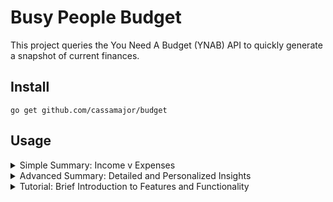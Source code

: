 # Busy People Budget

This project queries the You Need A Budget (YNAB) API to quickly generate a snapshot of current finances.

## Install
```shell
go get github.com/cassamajor/budget
```

## Usage
<details>
<summary>Simple Summary: Income v Expenses</summary>

```go
package main

import "github.com/cassamajor/budget"

func main() {
	budget.DefaultBudget()
}
```

Set your [Personal Access Token](https://api.ynab.com/#personal-access-tokens) as an environment variable, and execute the program:
```shell
export YNAB_PAT=personal-access-token
go run main.go
```

Output:
```text
Ready to Assign: $529.15
Assigned: $3,703.49
Underfunded: $5,390.30
Income: $3,812.50
Expenses: $1,737.59
```
</details>


<details>
<summary>Advanced Summary: Detailed and Personalized Insights</summary>

The example can be found here: [examples/advanced/main.go](./examples/advanced/main.go)

Set your [Personal Access Token](https://api.ynab.com/#personal-access-tokens) as an environment variable, and execute the program:
```shell
export YNAB_PAT=personal-access-token
go run examples/advanced/main.go
```

Output:
```
Our Net Worth is $272,005.98.

We have $19,881.21 cash in our bank accounts.

We have $2,079.27 saved towards medical expenses.
We have $25,874.76 saved towards retirement.
We have $159,581.51 equity in our home.

We need an additional $5,390.30 to fund this month. At the end of the month, we will have roughly -$1,682.89 remaining. Unplanned purchases are not accounted for in this estimate.

We have $170,918.49 remaining on our mortgage.
We have $33,067.28 in student loans.
We have $18,315.82 in auto loans.
```
</details>

<details>
<summary>Tutorial: Brief Introduction to Features and Functionality</summary>

`WithMonth` and `WithToken` are functional options that can be passed into the `NewBudget` function.

If no options are passed, the current month is used, and the token is read from the environment variable `YNAB_PAT`.

```go
month := budget.WithMonth("2024-07-01")
token := budget.WithToken("personal-access-token")

b, err := budget.NewBudget(month, token)
```

---
The `Budget` method returns a `Summary`.
Included in the `Summary` are two structs: `Month` and `Accounts`.

Account balances are stored in the `Accounts` struct, and will always reflect current amounts; it is not affected by the `WithMonth` option.

Income and expense totals are stored in the `Month` struct.
Both structs contain built-in reports that print to the console.

```go
summary := b.Budget()

summary.Month.Report()
summary.Accounts.Report()
```

---
The `NetWorth` method is attached to the `Accounts` struct.
It calculates the sum of all assets and liabilities and returns a `NetWorth` struct.
The `NetWorth` struct has a `Total` method that returns the total net worth.
```go
nw := summary.Accounts.NetWorth()
nw.Total()
```

---
`AccountMap` is a global variable that provides the ability to query accounts by their name.
```go
c := budget.AccountMap["Checking"]

fmt.Println(c.Balance)
```

---
The `Balance` type represents the balance of an account.
It has a `String` method that formats the account balance with a dollar sign and commas.
</details>